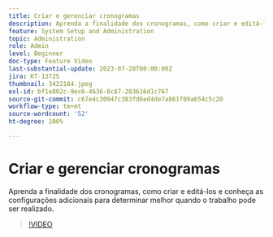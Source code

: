```yaml
---
title: Criar e gerenciar cronogramas
description: Aprenda a finalidade dos cronogramas, como criar e editá-los e conheça as configurações adicionais para determinar melhor quando o trabalho pode ser realizado.
feature: System Setup and Administration
topic: Administration
role: Admin
level: Beginner
doc-type: Feature Video
last-substantial-update: 2023-07-28T00:00:00Z
jira: KT-13725
thumbnail: 3422184.jpeg
exl-id: bf1e802c-9ec6-4636-8c87-283616d1c767
source-git-commit: c67e4c30947c383fd6ed4de7a861f09a654c5c20
workflow-type: tm+mt
source-wordcount: '52'
ht-degree: 100%

---
```


# Criar e gerenciar cronogramas

Aprenda a finalidade dos cronogramas, como criar e editá-los e conheça as configurações adicionais para determinar melhor quando o trabalho pode ser realizado.

>[!VIDEO](https://video.tv.adobe.com/v/3422184/?learn=on)
